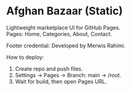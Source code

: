 
# Afghan Bazaar (Static)

Lightweight marketplace UI for GitHub Pages.  
Pages: Home, Categories, About, Contact.

Footer credential: Developed by Merwis Rahimi.

How to deploy:
1) Create repo and push files.
2) Settings → Pages → Branch: main → /root.
3) Wait for build, then open Pages URL.

